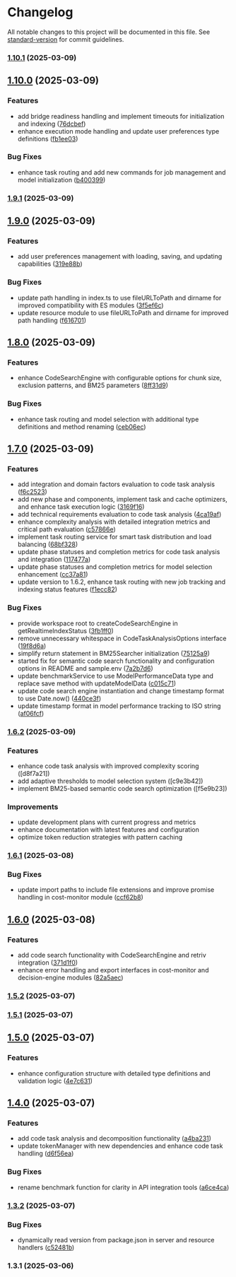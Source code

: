 # Changelog

All notable changes to this project will be documented in this file. See [standard-version](https://github.com/conventional-changelog/standard-version) for commit guidelines.

### [1.10.1](https://github.com/Heratiki/locallama-mcp/compare/v1.10.0...v1.10.1) (2025-03-09)

## [1.10.0](https://github.com/Heratiki/locallama-mcp/compare/v1.9.1...v1.10.0) (2025-03-09)


### Features

* add bridge readiness handling and implement timeouts for initialization and indexing ([76dcbef](https://github.com/Heratiki/locallama-mcp/commit/76dcbefa29c9cb2e8ca29f34901dd37406b46b6c))
* enhance execution mode handling and update user preferences type definitions ([fb1ee03](https://github.com/Heratiki/locallama-mcp/commit/fb1ee03585956d9a37ad56c3e49eb92674801606))


### Bug Fixes

* enhance task routing and add new commands for job management and model initialization ([b400399](https://github.com/Heratiki/locallama-mcp/commit/b4003996e88fb598b935abd8b7d7491882bc9e3e))

### [1.9.1](https://github.com/Heratiki/locallama-mcp/compare/v1.9.0...v1.9.1) (2025-03-09)

## [1.9.0](https://github.com/Heratiki/locallama-mcp/compare/v1.8.0...v1.9.0) (2025-03-09)


### Features

* add user preferences management with loading, saving, and updating capabilities ([319e88b](https://github.com/Heratiki/locallama-mcp/commit/319e88b99f5440af3761d3dc0bbf19dc3eb69c81))


### Bug Fixes

* update path handling in index.ts to use fileURLToPath and dirname for improved compatibility with ES modules ([3f5ef6c](https://github.com/Heratiki/locallama-mcp/commit/3f5ef6c6ee764e4b10bbb33de3b924360e3a5730))
* update resource module to use fileURLToPath and dirname for improved path handling ([f616701](https://github.com/Heratiki/locallama-mcp/commit/f616701cca13b2a58a0150cd3a69092d0c5deb0c))

## [1.8.0](https://github.com/Heratiki/locallama-mcp/compare/v1.7.0...v1.8.0) (2025-03-09)


### Features

* enhance CodeSearchEngine with configurable options for chunk size, exclusion patterns, and BM25 parameters ([8ff31d9](https://github.com/Heratiki/locallama-mcp/commit/8ff31d96ea00734fdc473aa9ece802f8dd64ceef))


### Bug Fixes

* enhance task routing and model selection with additional type definitions and method renaming ([ceb06ec](https://github.com/Heratiki/locallama-mcp/commit/ceb06ec04d4e8d92fb3a9998f57af8e8af7e9f76))

## [1.7.0](https://github.com/Heratiki/locallama-mcp/compare/v1.6.1...v1.7.0) (2025-03-09)


### Features

* add integration and domain factors evaluation to code task analysis ([f6c2523](https://github.com/Heratiki/locallama-mcp/commit/f6c2523a1b58635cdba485e9d8fc2a7d8c127b03))
* add new phase and components, implement task and cache optimizers, and enhance task execution logic ([3169f16](https://github.com/Heratiki/locallama-mcp/commit/3169f1677d4968281a3d2f234d09de3401bbb8c3))
* add technical requirements evaluation to code task analysis ([4ca19af](https://github.com/Heratiki/locallama-mcp/commit/4ca19af23c42b58d69ad42265f79b369333a5607))
* enhance complexity analysis with detailed integration metrics and critical path evaluation ([c57866e](https://github.com/Heratiki/locallama-mcp/commit/c57866ee46f7ec525c4dac6a748a76fc90a6da58))
* implement task routing service for smart task distribution and load balancing ([68bf328](https://github.com/Heratiki/locallama-mcp/commit/68bf328644c1738fdf70b88cf350c8ba7ef150e3))
* update phase statuses and completion metrics for code task analysis and integration ([117477a](https://github.com/Heratiki/locallama-mcp/commit/117477a822f70c120c3b29185e6dc9d85c8bd539))
* update phase statuses and completion metrics for model selection enhancement ([cc37a81](https://github.com/Heratiki/locallama-mcp/commit/cc37a81453f39b6555094a6bd7241523df1da708))
* update version to 1.6.2, enhance task routing with new job tracking and indexing status features ([f1ecc82](https://github.com/Heratiki/locallama-mcp/commit/f1ecc828c1491a8ab5187a054180d669447ade56))


### Bug Fixes

* provide workspace root to createCodeSearchEngine in getRealtimeIndexStatus ([3fb1ff0](https://github.com/Heratiki/locallama-mcp/commit/3fb1ff08d368ee6946de7af518851167ab391c29))
* remove unnecessary whitespace in CodeTaskAnalysisOptions interface ([19f8d6a](https://github.com/Heratiki/locallama-mcp/commit/19f8d6a993e6a71b8839956fcdadae3a849ef1d7))
* simplify return statement in BM25Searcher initialization ([75125a9](https://github.com/Heratiki/locallama-mcp/commit/75125a9ee2280289b0850cba26bc152224405163))
* started fix for semantic code search functionality and configuration options in README and sample.env ([7a2b7d6](https://github.com/Heratiki/locallama-mcp/commit/7a2b7d65367bc971d04fe8ad3161059d224a0f28))
* update benchmarkService to use ModelPerformanceData type and replace save method with updateModelData ([c015c71](https://github.com/Heratiki/locallama-mcp/commit/c015c71d19735cc3a56d8cb253a55c83ba95682c))
* update code search engine instantiation and change timestamp format to use Date.now() ([440ce3f](https://github.com/Heratiki/locallama-mcp/commit/440ce3fb44b6698d96edca27b236b8db06bd1601))
* update timestamp format in model performance tracking to ISO string ([af06fcf](https://github.com/Heratiki/locallama-mcp/commit/af06fcf15ffb6dcd7943ee9dbe507c28c22269c4))

### [1.6.2](https://github.com/Heratiki/locallama-mcp/compare/v1.6.1...v1.6.2) (2025-03-09)

### Features
* enhance code task analysis with improved complexity scoring ([d8f7a21])
* add adaptive thresholds to model selection system ([c9e3b42])
* implement BM25-based semantic code search optimization ([f5e9b23])

### Improvements
* update development plans with current progress and metrics
* enhance documentation with latest features and configuration
* optimize token reduction strategies with pattern caching

### [1.6.1](https://github.com/Heratiki/locallama-mcp/compare/v1.6.0...v1.6.1) (2025-03-08)

### Bug Fixes

* update import paths to include file extensions and improve promise handling in cost-monitor module ([ccf62b8](https://github.com/Heratiki/locallama-mcp/commit/ccf62b8f1f8827867fed5a9cb0c8d6675015665d))

## [1.6.0](https://github.com/Heratiki/locallama-mcp/compare/v1.5.2...v1.6.0) (2025-03-08)


### Features

* add code search functionality with CodeSearchEngine and retriv integration ([371d1f0](https://github.com/Heratiki/locallama-mcp/commit/371d1f06f68a9066a721ae40b2e1b9f1912ae9f4))
* enhance error handling and export interfaces in cost-monitor and decision-engine modules ([82a5aec](https://github.com/Heratiki/locallama-mcp/commit/82a5aec568c0fc9365f3c6be969a272abad0a425))

### [1.5.2](https://github.com/Heratiki/locallama-mcp/compare/v1.5.1...v1.5.2) (2025-03-07)

### [1.5.1](https://github.com/Heratiki/locallama-mcp/compare/v1.5.0...v1.5.1) (2025-03-07)

## [1.5.0](https://github.com/Heratiki/locallama-mcp/compare/v1.4.0...v1.5.0) (2025-03-07)


### Features

* enhance configuration structure with detailed type definitions and validation logic ([4e7c631](https://github.com/Heratiki/locallama-mcp/commit/4e7c631e15c51804b2e2357109ae4cc2cdcb49c2))

## [1.4.0](https://github.com/Heratiki/locallama-mcp/compare/v1.3.2...v1.4.0) (2025-03-07)


### Features

* add code task analysis and decomposition functionality ([a4ba231](https://github.com/Heratiki/locallama-mcp/commit/a4ba2314dede02c9c63ea9fdde57f5f038e59172))
* update tokenManager with new dependencies and enhance code task handling ([d6f56ea](https://github.com/Heratiki/locallama-mcp/commit/d6f56ea65005da8ff41c3897643548b8fabdae74))


### Bug Fixes

* rename benchmark function for clarity in API integration tools ([a6ce4ca](https://github.com/Heratiki/locallama-mcp/commit/a6ce4cafc6781588134dad50ee937e7650ca417b))

### [1.3.2](https://github.com/Heratiki/locallama-mcp/compare/v1.3.1...v1.3.2) (2025-03-07)


### Bug Fixes

* dynamically read version from package.json in server and resource handlers ([c52481b](https://github.com/Heratiki/locallama-mcp/commit/c52481b28b87156969126f9cd4d9b5a75fd2ad79))

### 1.3.1 (2025-03-06)
